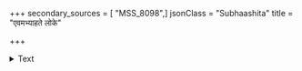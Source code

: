 +++
secondary_sources = [ "MSS_8098",]
jsonClass = "Subhaashita"
title = "एवमभ्याहते लोके"

+++

<details><summary>Text</summary>

एवमभ्याहते लोके कालेनाभिनिपीडिते।  
सुमहद् धैर्यमालम्ब्य मनो मोक्षे निवेशयेत्॥
</details>
